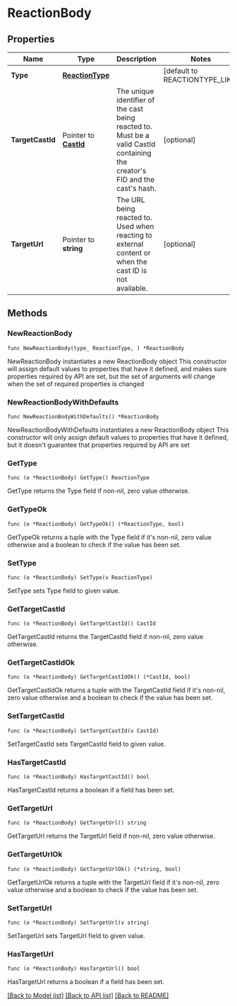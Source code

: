# ReactionBody

## Properties

Name | Type | Description | Notes
------------ | ------------- | ------------- | -------------
**Type** | [**ReactionType**](ReactionType.md) |  | [default to REACTIONTYPE_LIKE]
**TargetCastId** | Pointer to [**CastId**](CastId.md) | The unique identifier of the cast being reacted to. Must be a valid CastId containing the creator&#39;s FID and the cast&#39;s hash. | [optional] 
**TargetUrl** | Pointer to **string** | The URL being reacted to. Used when reacting to external content or when the cast ID is not available. | [optional] 

## Methods

### NewReactionBody

`func NewReactionBody(type_ ReactionType, ) *ReactionBody`

NewReactionBody instantiates a new ReactionBody object
This constructor will assign default values to properties that have it defined,
and makes sure properties required by API are set, but the set of arguments
will change when the set of required properties is changed

### NewReactionBodyWithDefaults

`func NewReactionBodyWithDefaults() *ReactionBody`

NewReactionBodyWithDefaults instantiates a new ReactionBody object
This constructor will only assign default values to properties that have it defined,
but it doesn't guarantee that properties required by API are set

### GetType

`func (o *ReactionBody) GetType() ReactionType`

GetType returns the Type field if non-nil, zero value otherwise.

### GetTypeOk

`func (o *ReactionBody) GetTypeOk() (*ReactionType, bool)`

GetTypeOk returns a tuple with the Type field if it's non-nil, zero value otherwise
and a boolean to check if the value has been set.

### SetType

`func (o *ReactionBody) SetType(v ReactionType)`

SetType sets Type field to given value.


### GetTargetCastId

`func (o *ReactionBody) GetTargetCastId() CastId`

GetTargetCastId returns the TargetCastId field if non-nil, zero value otherwise.

### GetTargetCastIdOk

`func (o *ReactionBody) GetTargetCastIdOk() (*CastId, bool)`

GetTargetCastIdOk returns a tuple with the TargetCastId field if it's non-nil, zero value otherwise
and a boolean to check if the value has been set.

### SetTargetCastId

`func (o *ReactionBody) SetTargetCastId(v CastId)`

SetTargetCastId sets TargetCastId field to given value.

### HasTargetCastId

`func (o *ReactionBody) HasTargetCastId() bool`

HasTargetCastId returns a boolean if a field has been set.

### GetTargetUrl

`func (o *ReactionBody) GetTargetUrl() string`

GetTargetUrl returns the TargetUrl field if non-nil, zero value otherwise.

### GetTargetUrlOk

`func (o *ReactionBody) GetTargetUrlOk() (*string, bool)`

GetTargetUrlOk returns a tuple with the TargetUrl field if it's non-nil, zero value otherwise
and a boolean to check if the value has been set.

### SetTargetUrl

`func (o *ReactionBody) SetTargetUrl(v string)`

SetTargetUrl sets TargetUrl field to given value.

### HasTargetUrl

`func (o *ReactionBody) HasTargetUrl() bool`

HasTargetUrl returns a boolean if a field has been set.


[[Back to Model list]](../README.md#documentation-for-models) [[Back to API list]](../README.md#documentation-for-api-endpoints) [[Back to README]](../README.md)


